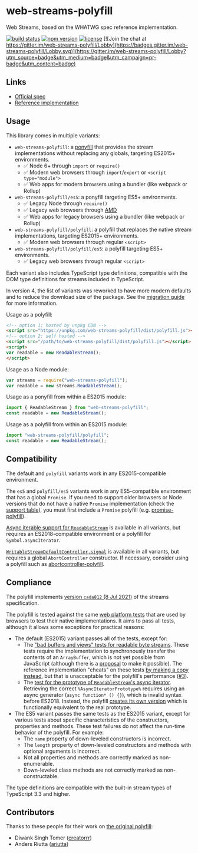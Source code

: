 # web-streams-polyfill

Web Streams, based on the WHATWG spec reference implementation.  

[![build status](https://api.travis-ci.com/MattiasBuelens/web-streams-polyfill.svg?branch=master)](https://travis-ci.com/MattiasBuelens/web-streams-polyfill)
[![npm version](https://img.shields.io/npm/v/web-streams-polyfill.svg)](https://www.npmjs.com/package/web-streams-polyfill)
[![license](https://img.shields.io/npm/l/web-streams-polyfill.svg)](https://github.com/MattiasBuelens/web-streams-polyfill/blob/master/LICENSE)
[![Join the chat at https://gitter.im/web-streams-polyfill/Lobby](https://badges.gitter.im/web-streams-polyfill/Lobby.svg)](https://gitter.im/web-streams-polyfill/Lobby?utm_source=badge&utm_medium=badge&utm_campaign=pr-badge&utm_content=badge)

## Links

 - [Official spec][spec]
 - [Reference implementation][ref-impl]

## Usage

This library comes in multiple variants:
* `web-streams-polyfill`: a [ponyfill] that provides the stream implementations 
  without replacing any globals, targeting ES2015+ environments.
  * ✅ Node 6+ through `import` or `require()`
  * ✅ Modern web browsers through `import`/`export` or `<script type="module">`
  * ✅ Web apps for modern browsers using a bundler (like webpack or Rollup)
* `web-streams-polyfill/es5`: a ponyfill targeting ES5+ environments.
  * ✅ Legacy Node through `require()`
  * ✅ Legacy web browsers through [AMD][amd]
  * ✅ Web apps for legacy browsers using a bundler (like webpack or Rollup)
* `web-streams-polyfill/polyfill`: a polyfill that replaces the native stream implementations,
  targeting ES2015+ environments.
  * ✅ Modern web browsers through regular `<script>`
* `web-streams-polyfill/polyfill/es5`: a polyfill targeting ES5+ environments.
  * ✅ Legacy web browsers through regular `<script>`

Each variant also includes TypeScript type definitions, compatible with the DOM type definitions for streams included in TypeScript.

In version 4, the list of variants was reworked to have more modern defaults and to reduce the download size of the package.
See the [migration guide][migrating] for more information.

Usage as a polyfill:
```html
<!-- option 1: hosted by unpkg CDN -->
<script src="https://unpkg.com/web-streams-polyfill/dist/polyfill.js"></script>
<!-- option 2: self hosted -->
<script src="/path/to/web-streams-polyfill/dist/polyfill.js"></script>
<script>
var readable = new ReadableStream();
</script>
```
Usage as a Node module:
```js
var streams = require("web-streams-polyfill");
var readable = new streams.ReadableStream();
```
Usage as a ponyfill from within a ES2015 module:
```js
import { ReadableStream } from "web-streams-polyfill";
const readable = new ReadableStream();
```
Usage as a polyfill from within an ES2015 module:
```js
import "web-streams-polyfill/polyfill";
const readable = new ReadableStream();
```

## Compatibility

The default and `polyfill` variants work in any ES2015-compatible environment.

The `es5` and `polyfill/es5` variants work in any ES5-compatible environment that has a global `Promise`.
If you need to support older browsers or Node versions that do not have a native `Promise` implementation
(check the [support table][promise-support]), you must first include a `Promise` polyfill
(e.g. [promise-polyfill][promise-polyfill]).

[Async iterable support for `ReadableStream`][rs-asynciterator] is available in all variants, but requires an ES2018-compatible environment or a polyfill for `Symbol.asyncIterator`.

[`WritableStreamDefaultController.signal`][ws-controller-signal] is available in all variants, but requires a global `AbortController` constructor. If necessary, consider using a polyfill such as [abortcontroller-polyfill].

## Compliance

The polyfill implements [version `cada812` (8 Jul 2021)][spec-snapshot] of the streams specification.

The polyfill is tested against the same [web platform tests][wpt] that are used by browsers to test their native implementations.
It aims to pass all tests, although it allows some exceptions for practical reasons:
* The default (ES2015) variant passes all of the tests, except for:
  * The ["bad buffers and views" tests for readable byte streams][wpt-bad-buffers].
    These tests require the implementation to synchronously transfer the contents of an `ArrayBuffer`, which is not yet possible from JavaScript (although there is a [proposal][proposal-arraybuffer-transfer] to make it possible).
    The reference implementation "cheats" on these tests [by making a copy instead][ref-impl-transferarraybuffer], but that is unacceptable for the polyfill's performance ([#3][issue-3]).
  * The [test for the prototype of `ReadableStream`'s async iterator][wpt-async-iterator-prototype].
    Retrieving the correct `%AsyncIteratorPrototype%` requires using an async generator (`async function* () {}`), which is invalid syntax before ES2018.
    Instead, the polyfill [creates its own version][stub-async-iterator-prototype] which is functionally equivalent to the real prototype.
* The ES5 variant passes the same tests as the ES2015 variant, except for various tests about specific characteristics of the constructors, properties and methods.
  These test failures do not affect the run-time behavior of the polyfill.
  For example:
  * The `name` property of down-leveled constructors is incorrect.
  * The `length` property of down-leveled constructors and methods with optional arguments is incorrect.
  * Not all properties and methods are correctly marked as non-enumerable.
  * Down-leveled class methods are not correctly marked as non-constructable.

The type definitions are compatible with the built-in stream types of TypeScript 3.3 and higher.

## Contributors

Thanks to these people for their work on [the original polyfill][creatorrr-polyfill]:

 - Diwank Singh Tomer ([creatorrr](https://github.com/creatorrr))
 - Anders Riutta ([ariutta](https://github.com/ariutta))

[spec]: https://streams.spec.whatwg.org
[ref-impl]: https://github.com/whatwg/streams
[ponyfill]: https://github.com/sindresorhus/ponyfill
[amd]: https://requirejs.org/docs/whyamd.html
[migrating]: https://github.com/MattiasBuelens/web-streams-polyfill/blob/v4.0.0-beta.1/MIGRATING.md
[promise-support]: https://kangax.github.io/compat-table/es6/#test-Promise
[promise-polyfill]: https://www.npmjs.com/package/promise-polyfill
[rs-asynciterator]: https://streams.spec.whatwg.org/#rs-asynciterator
[ws-controller-signal]: https://streams.spec.whatwg.org/#ws-default-controller-signal
[abortcontroller-polyfill]: https://www.npmjs.com/package/abortcontroller-polyfill
[spec-snapshot]: https://streams.spec.whatwg.org/commit-snapshots/cada8129edcc4803b2878a7a3f5e1d8325dc0c23/
[wpt]: https://github.com/web-platform-tests/wpt/tree/87a4c80598aee5178c385628174f1832f5a28ad6/streams
[wpt-bad-buffers]: https://github.com/web-platform-tests/wpt/blob/87a4c80598aee5178c385628174f1832f5a28ad6/streams/readable-byte-streams/bad-buffers-and-views.any.js
[proposal-arraybuffer-transfer]: https://github.com/domenic/proposal-arraybuffer-transfer
[ref-impl-transferarraybuffer]: https://github.com/whatwg/streams/blob/cada8129edcc4803b2878a7a3f5e1d8325dc0c23/reference-implementation/lib/abstract-ops/ecmascript.js#L16
[issue-3]: https://github.com/MattiasBuelens/web-streams-polyfill/issues/3
[wpt-async-iterator-prototype]: https://github.com/web-platform-tests/wpt/blob/87a4c80598aee5178c385628174f1832f5a28ad6/streams/readable-streams/async-iterator.any.js#L24
[stub-async-iterator-prototype]: https://github.com/MattiasBuelens/web-streams-polyfill/blob/v4.0.0-beta.1/src/lib/readable-stream/async-iterator.ts#L153-L161
[creatorrr-polyfill]: https://github.com/creatorrr/web-streams-polyfill
